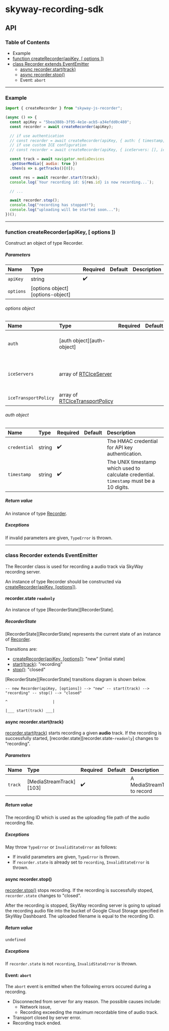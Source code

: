 # skyway-recording-sdk

## API

### Table of Contents

- Example
- [function createRecorder(apiKey, [ options ])][1]
- [class Recorder extends EventEmitter][2]
  - [async recorder.start(track)][3]
  - [async recorder.stop()][4]
  - Event: `abort`
  
---

### Example

```js
import { createRecorder } from "skyway-js-recorder";

(async () => {
  const apiKey = "5bea388b-3f95-4e1e-acb5-a34efdd0c480";
  const recorder = await createRecorder(apiKey);

  // if use authentication
  // const recorder = await createRecorder(apiKey, { auth: { timestamp, credential } });
  // if use custom ICE configuration
  // const recorder = await createRecorder(apiKey, { iceServers: [], iceTransportPolicy: "relay" });

  const track = await navigator.mediaDevices
  .getUserMedia({ audio: true })
  .then(s => s.getTracks()[0]);

  const res = await recorder.start(track);
  console.log(`Your recording id: ${res.id} is now recording...`);

  // ...

  await recorder.stop();
  console.log("recording has stopped!");
  console.log("uploading will be started soon...");
})();
```

---

### function createRecorder(apiKey, [ options ])
Construct an object of type Recorder.

##### Parameters

| Name      | Type                             | Required           | Default | Description        |
|:----------|:---------------------------------|:-------------------|:--------|:-------------------|
| `apiKey`  | string                           | :heavy_check_mark: |         |                    |
| `options` | [options object][options-object] |                    |         |                    |

###### options object
  
| Name                 | Type                           | Required           | Default | Description                                    |
|:---------------------|:-------------------------------|:-------------------|:--------|:-----------------------------------------------|
| `auth`               | [auth object][auth-object]            |                    |         | Information to authenticate recording                  |
| `iceServers`         | array of [RTCIceServer][101]          |                    |         | TURN servers that can be used by the ICE Agent      |
| `iceTransportPolicy` | array of [RTCIceTransportPolicy][102] |                    |         | Force TURN or not                                      |

###### auth object

| Name         | Type   | Required           | Default | Description                                       |
|:-------------|:-------|:-------------------|:--------|:--------------------------------------------------|
| `credential` | string | :heavy_check_mark: |         | The HMAC credential for API key authentication.        |
| `timestamp`  | string | :heavy_check_mark: |         | The UNIX timestamp which used to calculate credential. <br> `timestamp` must be a 10 digits. |

##### Return value
An instance of type [Recorder][2].

##### Exceptions
If invalid parameters are given, `TypeError` is thrown.

---

### class Recorder extends EventEmitter
The Recorder class is used for recording a audio track via SkyWay recording server.

An instance of type Recorder should be constructed via [createRecorder(apiKey, [options])][2].

#### recorder.state `readonly`
An instance of type [RecorderState][RecorderState].

##### RecorderState
[RecorderState][RecorderState] represents the current state of an instance of [Recorder][2].

Transitions are:
- [createRecorder(apiKey, [options])][2]: "new" [initial state]
- [start(track)][3]: "recording"
- [stop()][4]: "closed"


[RecorderState][RecorderState] transitions diagram is shown below.
```
-- new Recorder(apiKey, [options]) --> "new" -- start(track) --> "recording" -- stop() --> "closed"
                                                                          ^                    |
                                                                          |___ start(track) ___|
```

#### async recorder.start(track)
[recorder.start(track)][3] starts recording a given **audio** track.
If the recording is successfully started, [recorder.state][recorder.state-`readonly`] changes to "recording".

##### Parameters

| Name    | Type             | Required           | Default | Description                                       |
|:--------|:-----------------|:-------------------|:--------|:-----------------------------|
| `track` | [MediaStreamTrack][103] | :heavy_check_mark: |         | A MediaStreamTrack to record |

##### Return value
The recording ID which is used as the uploading file path of the audio recording file.

##### Exceptions
May throw `TypeError` or `InvalidStateError` as follows:
- If invalid parameters are given, `TypeError` is thrown.
- If `recorder.state` is already set to `recording`, `InvalidStateError` is thrown.


#### async recorder.stop()
[recorder.stop()][4] stops recording.
If the recording is successfully stoped, `recorder.state` changes to "closed".

After the recording is stopped, SkyWay recording server is going to upload the recording audio file into the bucket of Google Cloud Storage specified in SkyWay Dashboard. The uploaded filename is equal to the recording ID.

##### Return value
`undefined`

##### Exceptions
If `recorder.state` is not `recording`, `InvalidStateError` is thrown.

#### Event: `abort`
The `abort` event is emitted when the following errors occured during a recording.

- Disconnected from server for any reason. The possible causes include:
  - Network issue,
  - Recording exceeding the maximum recordable time of audio track.
- Transport closed by server error.
- Recording track ended.


[1]:function-createRecorder(apiKey,-[-options-])
[2]:class-Recorder-extends-EventEmitter
[3]:async-recorder.start(tracl)
[4]:async-recorder.stop()
[101]:https://w3c.github.io/webrtc-pc/#dom-rtciceserver
[102]:https://w3c.github.io/webrtc-pc/#rtcicetransportpolicy-enum
